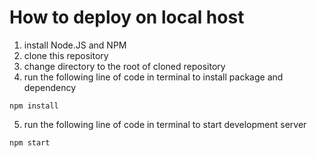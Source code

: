 # How to deploy on local host

1. install Node.JS and NPM
2. clone this repository
3. change directory to the root of cloned repository
4. run the following line of code in terminal to install package and dependency
```
npm install
```
5.  run the following line of code in terminal to start development server
```
npm start
```
